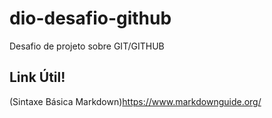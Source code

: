 # dio-desafio-github
Desafio de projeto sobre GIT/GITHUB

## Link Útil!
(Sintaxe Básica Markdown)https://www.markdownguide.org/
